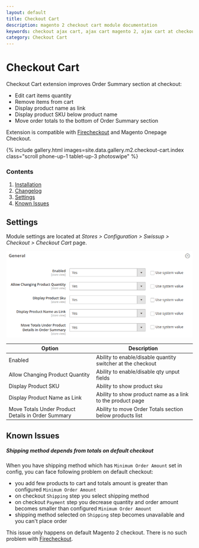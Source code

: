 ```yaml
---
layout: default
title: Checkout Cart
description: magento 2 checkout cart module documentation
keywords: checkout ajax cart, ajax cart magento 2, ajax cart at checkout page
category: Checkout Cart
---
```


# Checkout Cart

Checkout Cart extension improves Order Summary section at checkout:

 -  Edit cart items quantity
 -  Remove items from cart
 -  Display product name as link
 -  Display product SKU below product name
 -  Move order totals to the bottom of Order Summary section

Extension is compatible with [Firecheckout](../firecheckout) and Magento Onepage Checkout.

{% include gallery.html images=site.data.gallery.m2.checkout-cart.index class="scroll phone-up-1 tablet-up-3 photoswipe" %}

### Contents

1. [Installation](installation/)
2. [Changelog](changelog/)
3. [Settings](#settings)
4. [Known Issues](#known-issues)

## Settings

Module settings are located at
_Stores > Configuration > Swissup > Checkout > Checkout Cart_ page.

![Settings](/images/m2/checkout-cart/settings.png)

Option  | Description
--------|------------
Enabled | Ability to enable/disable quantity switcher at the checkout
Allow Changing Product Quantity | Ability to enable/disable qty unput fields
Display Product SKU | Ability to show product sku
Display Product Name as Link | Ability to show product name as a link to the product page
Move Totals Under Product Details in Order Summary | Ability to move Order Totals section below products list

## Known Issues

##### Shipping method depends from totals on default checkout

When you have shipping method which has `Minimum Order Amount` set in config,
you can face following problem on default checkout:

 -  you add few products to cart and totals amount is greater
 than configured `Minimum Order Amount`
 -  on checkout `Shipping` step you select shipping method
 -  on checkout `Payment` step you decrease quantity and order amount
 becomes smaller than configured `Minimum Order Amount`
 -  shipping method selected on `Shipping` step becomes unavailable
 and you can't place order

This issue only happens on default Magento 2 checkout.
There is no such problem with [Firecheckout](../firecheckout).

